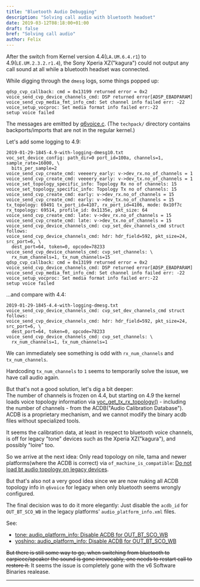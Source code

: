 ```yaml
---
title: "Bluetooth Audio Debugging"
description: "Solving call audio with bluetooth headset"
date: 2019-03-12T08:18:00+01:00
draft: false
bref: "Solving call audio"
author: Felix
---
```


<!-- ## Angelo -->

<!-- the modifications are 3 lines -->
<!-- ``` -->
<!-- <device name="SND_DEVICE_OUT_BT_SCO_WB" backend="bt-sco-wb" interface="AUX_PCM_RX"/> -->
<!--        <device name="SND_DEVICE_OUT_BT_SCO" backend="bt-sco" interface="AUX_PCM_RX"/> -->
<!-- <device name="SND_DEVICE_OUT_VOICE_TX" backend="afe-proxy" interface="SLIMBUS_0_RX"/> -->
<!-- ``` -->
<!-- to explain the reasons of that -->

<!-- device-sony-kagura mixer_paths.xml -->
<!-- ``` -->
<!-- <path name="voicemmode2-call bt-sco"> -->
<!--        <ctl name="AUX_PCM_RX_Voice Mixer VoiceMMode2" value="1" /> -->
<!-- <path name="voicemmode2-call"> -->
<!--        <ctl name="SLIM_0_RX_Voice Mixer VoiceMMode2" value="1" /> -->
<!-- ``` -->
<!-- voicemmode2-call mode gets audio on the SLIMBUS_0_RX -->
<!-- and in the bt-sco(-wb) usecase (backend) it routes the audio to AUX_PCM_RX -->
<!-- ``` -->
<!-- ./hal/msm8974/platform.c:    hw_interface_table[SND_DEVICE_OUT_BT_SCO] = strdup("SEC_AUX_PCM_RX"); -->
<!-- ``` -->
<!-- in the HAL -->
<!-- this is erroneously being routed by default -->
<!-- to SEC_AUX_PCM_RX instead -->

After the switch from Kernel version 4.4(`LA.UM.6.4.r1`) to
4.9(`LE.UM.2.3.2.r1.4`), the Sony Xperia XZ("kagura") could not output any call
sound at all while a bluetooth headset was connected.

While digging through the `dmesg` logs, some things popped up:
```
qdsp_cvp_callback: cmd = 0x13199 returned error = 0x2
voice_send_cvp_device_channels_cmd: DSP returned error[ADSP_EBADPARAM]
voice_send_cvp_media_fmt_info_cmd: Set channel info failed err: -22
voice_setup_vocproc: Set media format info failed err:-22
setup voice failed
```

The messages are emitted by [q6voice.c][q6voice-le23]. (The `techpack/`
directory contains backports/imports that are not in the regular kernel.)

Let's add some logging to 4.9:
```
2019-01-29-1845-4.9-with-logging-dmesg10.txt
voc_set_device_config: path_dir=0 port_id=100a, channels=1, sample_rate=16000, \
  bits_per_sample=2
voice_send_cvp_create_cmd: veeeery_early: v->dev_rx.no_of_channels = 1
voice_send_cvp_create_cmd: veeeery_early: v->dev_tx.no_of_channels = 1
voice_set_topology_specific_info: Topology Rx no of channels: 15
voice_set_topology_specific_info: Topology Tx no of channels: 15
voice_send_cvp_create_cmd: early: v->dev_rx.no_of_channels = 15
voice_send_cvp_create_cmd: early: v->dev_tx.no_of_channels = 15
tx_topology: 69491 tx_port_id=4107, rx_port_id=4106, mode: 0x10f7c
rx_topology: 69514, profile_id: 0x1135e, pkt_size: 64
voice_send_cvp_create_cmd: late: v->dev_rx.no_of_channels = 15
voice_send_cvp_create_cmd: late: v->dev_tx.no_of_channels = 15
voice_send_cvp_device_channels_cmd: cvp_set_dev_channels_cmd struct follows:
voice_send_cvp_device_channels_cmd: hdr: hdr_field=592, pkt_size=24, src_port=6, \
  dest_port=64, token=0, opcode=78233
voice_send_cvp_device_channels_cmd: cvp_set_channels: \
  rx_num_channels=1, tx_num_channels=15
qdsp_cvp_callback: cmd = 0x13199 returned error = 0x2
voice_send_cvp_device_channels_cmd: DSP returned error[ADSP_EBADPARAM]
voice_send_cvp_media_fmt_info_cmd: Set channel info failed err: -22
voice_setup_vocproc: Set media format info failed err:-22
setup voice failed
```
...and compare with 4.4:
```
2019-01-29-1845-4.4-with-logging-dmesg.txt
voice_send_cvp_device_channels_cmd: cvp_set_dev_channels_cmd struct follows:
voice_send_cvp_device_channels_cmd: hdr: hdr_field=592, pkt_size=24, src_port=6, \
  dest_port=64, token=0, opcode=78233
voice_send_cvp_device_channels_cmd: cvp_set_channels: \
  rx_num_channels=1, tx_num_channels=1
```
We can immediately see something is odd with `rx_num_channels` and
`tx_num_channels`.
<!-- some weirdness with 15 being converted to 1 or 2 -->

Hardcoding `tx_num_channels` to `1` seems to temporarily solve the issue, we
have call audio again.

But that's not a good solution, let's dig a bit deeper:  
The number of channels is frozen on 4.4, but starting on 4.9
the kernel loads voice topology information via
[voc_get_tx_rx_topology()][le23-topology] - including the number of channels -
from the ACDB("Audio Calibration Database").
ACDB is a proprietary mechanism, and we cannot modify the binary acdb files
without specialized tools.

It seems the calibration data, at least in respect to bluetooth voice channels,
is off for legacy "tone" devices such as the Xperia XZ("kagura"), and possibly
"loire" too.

So we arrive at the next idea: Only read topology on nile, tama and newer
platforms(where the ACDB is correct) via `of_machine_is_compatible`:
[Do not load bt audio topology on legacy devices][tp-no-legacy].

But that's also not a very good idea since we are now nuking all ACDB topology
info in `q6voice` for legacy when only bluetooth seems wrongly configured.

The final decision was to do it more elegantly: Just disable the `acdb_id` for
`OUT_BT_SCO_WB` in the legacy platforms' `audio_platform_info.xml` files.

See:

- [tone: audio_platform_info: Disable ACDB for OUT_BT_SCO_WB][acdb-pull-tone]
- [yoshino: audio_platform_info: Disable ACDB for OUT_BT_SCO_WB][acdb-pull-yoshino]

<strike>But there is still some way to go, when switching from bluetooth to
earpiece/speaker the sound is gone irrevocably, one needs to restart call to
restore it.</strike>
It seems the issue is completely gone with the v6 Software Binaries realease.

---

<!-- Also: [GCC 8 support, SMP2P RDBG disablement, clock fixes, audio fix][pull-audiofix] -->
<!-- with commit -->
<!-- [tp: audio: Don't care about reusing calibrations for other usecases][tp-audio-commit] -->


[q6voice-le23]: https://github.com/sonyxperiadev/kernel/blob/aosp/LE.UM.2.3.2.r1.4/techpack/audio/dsp/q6voice.c
[le23-topology]: https://github.com/sonyxperiadev/kernel/blob/2637f52c94db33b498c6cc6c01df04fd2dde677c/techpack/audio/dsp/q6voice.c#L2421
[tp-no-legacy]: https://github.com/ix5/kernel-sony/commit/42dd56ac06b115ae228567ab10c94f86010f5061
[acdb-pull-tone]: https://github.com/sonyxperiadev/device-sony-tone/pull/163
[acdb-pull-yoshino]: https://github.com/sonyxperiadev/device-sony-yoshino/pull/124
<!-- [pull-audiofix]: https://github.com/sonyxperiadev/kernel/pull/1909 -->
<!-- [tp-audio-commit]: https://github.com/sonyxperiadev/kernel/pull/1909/commits/c4966d1ce6d4127f52619c1d1bbaf0c4b5383cf5 -->

